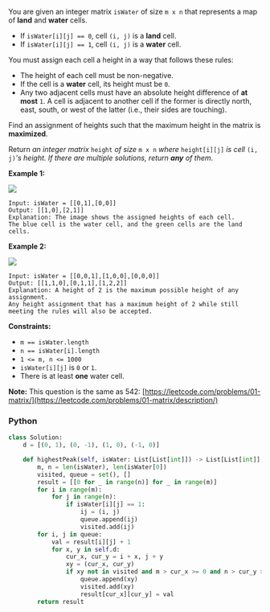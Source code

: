 You are given an integer matrix  `isWater`  of size  `m x n`  that represents a map of  **land**  and  **water**  cells.

- If  `isWater[i][j] == 0`, cell  `(i, j)`  is a  **land**  cell.
- If  `isWater[i][j] == 1`, cell  `(i, j)`  is a  **water**  cell.

You must assign each cell a height in a way that follows these rules:

- The height of each cell must be non-negative.
- If the cell is a  **water**  cell, its height must be  `0`.
- Any two adjacent cells must have an absolute height difference of  **at most**  `1`. A cell is adjacent to another
  cell if the former is directly north, east, south, or west of the latter (i.e., their sides are touching).

Find an assignment of heights such that the maximum height in the matrix is  **maximized**.

Return  _an integer matrix_ `height` _of size_ `m x n` _where_ `height[i][j]` _is cell_ `(i, j)`_'s height. If there are
multiple solutions, return  **any**  of them_.

**Example 1:**

**![](https://assets.leetcode.com/uploads/2021/01/10/screenshot-2021-01-11-at-82045-am.png)**

```
Input: isWater = [[0,1],[0,0]]
Output: [[1,0],[2,1]]
Explanation: The image shows the assigned heights of each cell.
The blue cell is the water cell, and the green cells are the land cells.
```

**Example 2:**

**![](https://assets.leetcode.com/uploads/2021/01/10/screenshot-2021-01-11-at-82050-am.png)**

```
Input: isWater = [[0,0,1],[1,0,0],[0,0,0]]
Output: [[1,1,0],[0,1,1],[1,2,2]]
Explanation: A height of 2 is the maximum possible height of any assignment.
Any height assignment that has a maximum height of 2 while still meeting the rules will also be accepted.
```

**Constraints:**

- `m == isWater.length`
- `n == isWater[i].length`
- `1 <= m, n <= 1000`
- `isWater[i][j]`  is  `0`  or  `1`.
- There is at least  **one**  water cell.

**Note:**  This question is the same as
542:  [https://leetcode.com/problems/01-matrix/](https://leetcode.com/problems/01-matrix/description/)

### Python

```py
class Solution:
    d = [(0, 1), (0, -1), (1, 0), (-1, 0)]

    def highestPeak(self, isWater: List[List[int]]) -> List[List[int]]:
        m, n = len(isWater), len(isWater[0])
        visited, queue = set(), []
        result = [[0 for _ in range(n)] for _ in range(m)]
        for i in range(m):
            for j in range(n):
                if isWater[i][j] == 1:
                    ij = (i, j)
                    queue.append(ij)
                    visited.add(ij)
        for i, j in queue:
            val = result[i][j] + 1
            for x, y in self.d:
                cur_x, cur_y = i + x, j + y
                xy = (cur_x, cur_y)
                if xy not in visited and m > cur_x >= 0 and n > cur_y >= 0:
                    queue.append(xy)
                    visited.add(xy)
                    result[cur_x][cur_y] = val
        return result
```